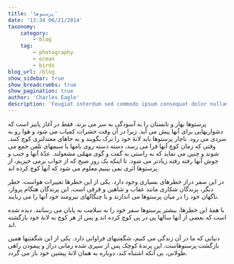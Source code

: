 ```yaml
---
title: 'پرستوها'
date: '13:34 06/21/2014'
taxonomy:
    category:
        - blog
    tag:
        - photography
        - ocean
        - birds
blog_url: /blog
show_sidebar: true
show_breadcrumbs: true
show_pagination: true
author: 'Charles Eagle'
description: 'Feugiat interdum sed commodo ipsum consequat dolor nullam metus'
---
```


پرستوها بهار و تابستان را به آسودگی به سر می برند. فقط در آغاز پاییز است که دشواریهایی برای آنها پیش می آید. زیرا در آن وقت حشرات کمیاب می شود و هوا رو به سردی می رود. ناچار پرستوها باید لانۀ خود را ترک بگویند و به جاهای معتدلتری کوچ کنند. وقتی که زمان کوچ آنها فرا می رسد، دسته دسته روی بامها یا سیمهای تلفن جمع می شوند و چنین می نماید که به راستی به گفت و گوی مهمّی مشغولند. عدّۀ آنها و جنب و جوش آنها رفته رفته زیادتر می شود. تا اینکه یک روز صبح که از خواب برمی خیزیم، از پرستوها اثری نمی بینیم.معلوم می شود که آنها کوچ کرده اند.

در این سفر دراز خطرهای بسیاری وجود دارد. یکی از این خطرها تغییرات هواست. خطر دیگر، پرندگان شکاری مانند عقاب و شاهین و قرقی است. این پرندگان هنگام پرواز، ناگهان خود را در میان پرستوها می اندازند و با چنگالهای نیرومند خود آنها را می ربایند.

با همۀ این خطرها، بیشتر پرستوها سفر خود را به سلامت به پایان می رسانند. دیده شده است که بعضی از آنها سالها پی در پی کوچ کرده اند و پس از هر کوچ به لانۀ خود بازگشته اند.

دنیایی که ما در آن زندگی می کنیم، شگفتیهای فراوانی دارد. یکی از این شگفتیها همین بازگشت پرستوهاست. این پرندۀ کوچک پس از سپری شده زمانی دراز و پیمودن راهی طولانی، بی آنکه اشتباه کند، دوباره به همان لانۀ پیشین خود باز می گردد.
